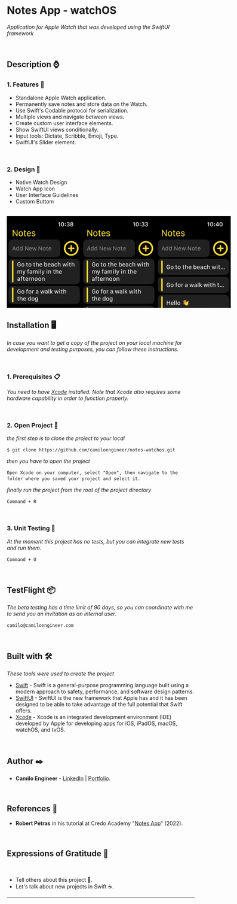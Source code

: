 # Notes App - watchOS

_Application for Apple Watch that was developed using the SwiftUI framework_

<br/>

## Description ⌚️

### 1. Features 🚀

* Standalone Apple Watch application.
* Permanently save notes and store data on the Watch.
* Use Swift's Codable protocol for serialization.
* Multiple views and navigate between views.
* Create custom user interface elements.
* Show SwiftUI views conditionally.
* Input tools: Dictate, Scribble, Emoji, Type.
* SwiftUI's Slider element.

<br/>

### 2. Design 🎨

* Native Watch Design
* Watch App Icon
* User Interface Guidelines
* Custom Buttom

<br/>

<div style="display: inline-flex;">
<img src="https://raw.githubusercontent.com/camiloengineer/notes-watchos/main/screenshots/new-note.gif" alt="New Note" width="200"/>
<img src="https://raw.githubusercontent.com/camiloengineer/notes-watchos/main/screenshots/delete.gif" alt="Delete Note" width="200"/>
<img src="https://raw.githubusercontent.com/camiloengineer/notes-watchos/main/screenshots/settings.gif" alt="Settings" width="200"/>
</div>

<br/>

## Installation 🖥️

_In case you want to get a copy of the project on your local machine for development and testing purposes, you can follow these instructions._

<br/>

### 1. Prerequisites 📋

_You need to have [Xcode](https://developer.apple.com/xcode/) installed. Note that Xcode also requires some hardware capability in order to function properly._ 

<br/>

### 2. Open Project  🔧

_the first step is to clone the project to your local_

```
$ git clone https://github.com/camiloengineer/notes-watchos.git
```

_then you have to open the project_

```
Open Xcode on your computer, select "Open", then navigate to the folder where you saved your project and select it.
```
_finally run the project from the root of the project directory_

```
Command + R
```

<br/>

### 3. Unit Testing 🔩

_At the moment this project has no tests, but you can integrate new tests and run them._

```
Command + U
```

<br/>

## TestFlight 📦

_The beta testing has a time limit of 90 days, so you can coordinate with me to send you an invitation as an internal user._

```
camilo@camiloengineer.com
```

<br/>

## Built with 🛠️

_These tools were used to create the project_

* [Swift](https://developer.apple.com/swift/) - Swift is a general-purpose programming language built using a modern approach to safety, performance, and software design patterns.
* [SwiftUI](https://developer.apple.com/xcode/swiftui/) - SwiftUI is the new framework that Apple has and it has been designed to be able to take advantage of the full potential that Swift offers.
* [Xcode](https://developer.apple.com/xcode/) - Xcode is an integrated development environment (IDE) developed by Apple for developing apps for iOS, iPadOS, macOS, watchOS, and tvOS.

<br/>

## Author ✒️

* **Camilo Engineer** - [LinkedIn](https://www.linkedin.com/in/camiloengineer/) | [Portfolio](https://www.camiloengineer.com/).

<br/>

## References  📖

* **Robert Petras** in his tutorial at Credo Academy "[Notes App](https://store.credo.academy/swiftui-app-notes)" (2022).

<br/>

## Expressions of Gratitude 🎁

<br/>

* Tell others about this project 📢.
* Let's talk about new projects in Swift ☕. 

---